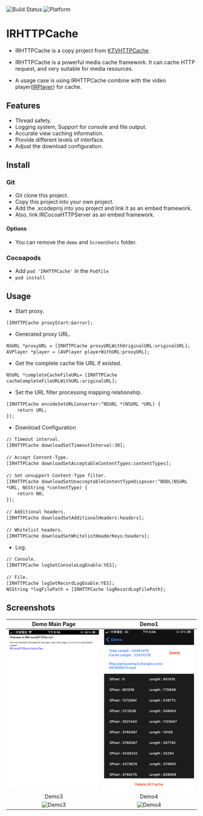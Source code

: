 ![Build Status](https://img.shields.io/badge/build-%20passing%20-brightgreen.svg)
![Platform](https://img.shields.io/badge/Platform-%20iOS%20-blue.svg)

# IRHTTPCache 

- IRHTTPCache is a copy project from [KTVHTTPCache](https://github.com/ChangbaDevs/KTVHTTPCache).

- IRHTTPCache is a powerful media cache framework. It can cache HTTP request, and very suitable for media resources.

- A usage case is using IRHTTPCache combine with the video player([IRPlayer](https://github.com/irons163/IRPlayer))  for cache.

## Features

- Thread safety.
- Logging system, Support for console and file output.
- Accurate view caching information.
- Provide different levels of interface.
- Adjust the download configuration.


## Install
### Git
- Git clone this project.
- Copy this project into your own project.
- Add the .xcodeproj into you  project and link it as an embed framework.
- Also, link IRCocoaHTTPServer as an embed framework.
#### Options
- You can remove the `demo` and `ScreenShots` folder.

### Cocoapods
- Add `pod 'IRHTTPCache'`  in the `Podfile`
- `pod install`

## Usage

- Start proxy.

```objc
[IRHTTPCache proxyStart:&error];
```

- Generated proxy URL.

```objc
NSURL *proxyURL = [IRHTTPCache proxyURLWithOriginalURL:originalURL];
AVPlayer *player = [AVPlayer playerWithURL:proxyURL];
```

- Get the complete cache file URL if existed.

```objc
NSURL *completeCacheFileURL= [IRHTTPCache cacheCompleteFileURLWithURL:originalURL];
```

- Set the URL filter processing mapping relationship.

```objc
[IRHTTPCache encodeSetURLConverter:^NSURL *(NSURL *URL) {
    return URL;
}];
```

- Download Configuration

```objc
// Timeout interval.
[IRHTTPCache downloadSetTimeoutInterval:30];

// Accept Content-Type.
[IRHTTPCache downloadSetAcceptableContentTypes:contentTypes];

// Set unsupport Content-Type filter.
[IRHTTPCache downloadSetUnacceptableContentTypeDisposer:^BOOL(NSURL *URL, NSString *contentType) {
    return NO;
}];

// Additional headers.
[IRHTTPCache downloadSetAdditionalHeaders:headers];

// Whitelist headers.
[IRHTTPCache downloadSetWhitelistHeaderKeys:headers];
```

- Log.

```objc
// Console.
[IRHTTPCache logSetConsoleLogEnable:YES];

// File.
[IRHTTPCache logSetRecordLogEnable:YES];
NSString *logFilePath = [IRHTTPCache logRecordLogFilePath];
```

## Screenshots
| Demo Main Page | Demo1 |
|:---:|:---:|
|![Demo1](./ScreenShots/demo1.png)|![Demo2](./ScreenShots/demo2.png)| 
| Demo3 | Demo4 |
|![Demo3](./ScreenShots/demo3.png)|![Demo4](./ScreenShots/demo4.png)| 
